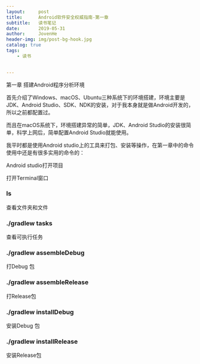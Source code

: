```yaml
---
layout:     post
title:      Android软件安全权威指南-第一章
subtitle:   读书笔记
date:       2019-05-31
author:     JovenHe
header-img: img/post-bg-hook.jpg
catalog: true
tags:
    - 读书
    

---
```


第一章 搭建Android程序分析环境

首先介绍了Windows、macOS、Ubuntu三种系统下的环境搭建，环境主要是JDK、Android Studio、SDK、NDK的安装，对于我本身就是做Android开发的，所以之前都配置过。

而且在macOS系统下，环境搭建异常的简单，JDK、Android Studio的安装很简单，科学上网后，简单配置Android Studio就能使用。

我平时都是使用Android studio上的工具来打包、安装等操作，在第一章中的命令使用中还是有很多实用的命令的：

Android studio打开项目

打开Terminal窗口

### ls

查看文件夹和文件

### ./gradlew tasks

查看可执行任务

### ./gradlew assembleDebug 

打Debug 包

### ./gradlew assembleRelease

打Release包

### ./gradlew installDebug

安装Debug 包

### ./gradlew installRelease

安装Release包